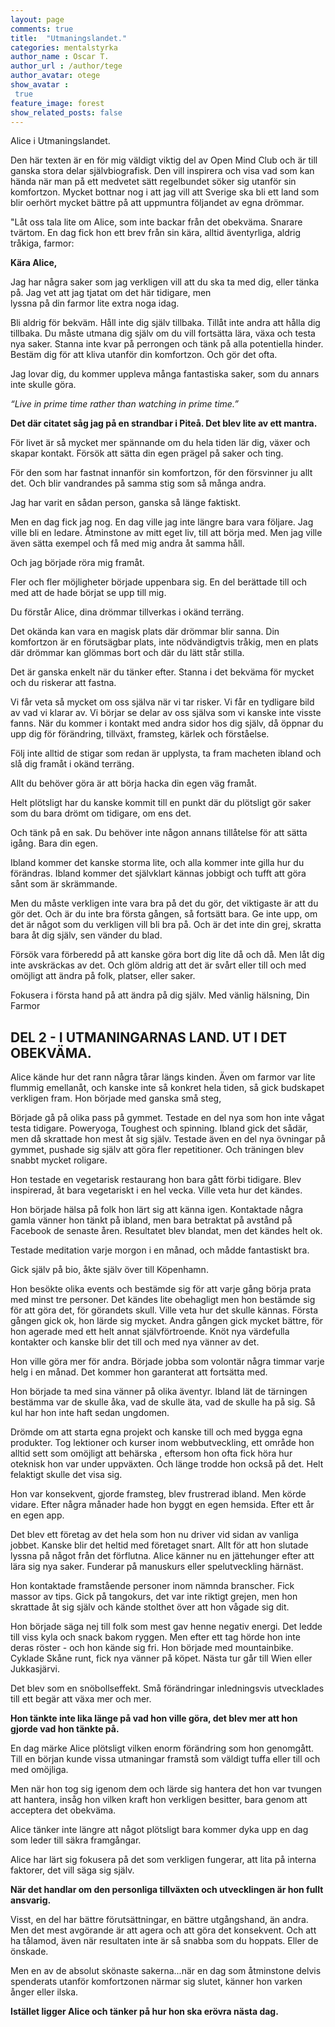 ```yaml
---
layout: page
comments: true
title:  "Utmaningslandet."
categories: mentalstyrka
author_name : Oscar T.
author_url : /author/tege
author_avatar: otege
show_avatar :
 true
feature_image: forest
show_related_posts: false
---
```


Alice i Utmaningslandet.

Den här texten är en för mig väldigt viktig del av Open Mind Club och är till ganska stora delar självbiografisk. Den vill inspirera 
och visa vad som kan hända när man på ett medvetet sätt regelbundet söker sig utanför sin komfortzon. Mycket bottnar nog i att jag vill 
att Sverige ska bli ett land som blir oerhört mycket bättre på att uppmuntra följandet av egna drömmar.

"Låt oss tala lite om Alice, som inte backar från det obekväma. Snarare tvärtom.
En dag fick hon ett brev från sin kära, alltid äventyrliga, aldrig tråkiga, farmor:

**Kära Alice,**

Jag har några saker som jag verkligen vill att du ska ta med dig, eller tänka på. Jag vet att jag tjatat om det här tidigare, men  
lyssna på din farmor lite extra noga idag.

Bli aldrig för bekväm. Håll inte dig själv tillbaka. Tillåt inte andra att hålla dig tillbaka. Du måste utmana dig själv om du vill 
fortsätta lära, växa och
testa nya saker.
Stanna inte kvar på perrongen och tänk på alla potentiella hinder. Bestäm dig för att kliva utanför din komfortzon. Och gör det ofta.

Jag lovar dig, du kommer uppleva
många fantastiska saker, som du annars inte skulle göra.

*“Live in prime time rather than watching in prime time.”*

**Det där citatet såg jag på en strandbar i Piteå. Det blev lite av ett mantra.**

För livet är så mycket mer spännande om du hela tiden lär dig, växer och skapar kontakt. Försök att sätta din egen prägel på saker och 
ting.

För den som har fastnat innanför sin komfortzon, för den försvinner ju allt det. Och blir vandrandes på samma stig som så många andra.

Jag har varit en sådan person, ganska så länge faktiskt.

Men en dag fick jag nog. En dag ville jag inte längre bara vara följare. Jag ville bli en ledare. Åtminstone av mitt eget liv, till att 
börja med. Men jag ville även sätta exempel och få med mig andra åt samma håll.

Och jag började röra mig framåt.

Fler och fler möjligheter började uppenbara sig. En del berättade till och med att de hade börjat se upp till mig.

Du förstår Alice, dina drömmar tillverkas i okänd terräng.

Det okända kan vara en magisk plats där drömmar blir sanna. Din komfortzon är en förutsägbar plats, inte nödvändigtvis tråkig,
men en plats där drömmar kan glömmas bort och där du lätt står stilla.

Det är ganska enkelt när du tänker efter. Stanna i det bekväma för mycket och du riskerar att fastna.

Vi får veta så mycket om oss själva när vi tar risker. Vi får en tydligare bild av vad vi klarar av.
Vi börjar se delar av oss själva som vi kanske inte visste fanns. När du kommer i kontakt med andra sidor hos dig själv, då öppnar du 
upp dig för förändring, tillväxt, framsteg, kärlek och förståelse.

Följ inte alltid de stigar som redan är upplysta, ta fram macheten ibland och slå dig framåt i okänd terräng.

Allt du behöver göra är att börja hacka din egen väg framåt.

Helt plötsligt har du kanske kommit till en punkt där du plötsligt gör saker som du bara drömt om tidigare, om ens det.

Och tänk på en sak. Du behöver inte någon annans tillåtelse för att sätta igång. Bara din egen.

Ibland kommer det kanske storma lite, och alla kommer inte gilla hur du förändras. Ibland kommer det självklart kännas jobbigt och 
tufft att göra sånt som är skrämmande.

Men du måste verkligen inte vara bra på det du gör, det viktigaste är att du gör det. Och är du inte bra första gången, så fortsätt 
bara. Ge inte upp, om det är något som du verkligen vill bli bra på. Och är det inte din grej, skratta bara åt dig själv, 
sen vänder du blad.

Försök vara förberedd på att kanske göra bort dig lite då och då. Men låt dig inte
avskräckas av det. Och glöm aldrig att det är svårt eller till och med omöjligt att ändra på folk, platser, eller saker.

Fokusera i första hand på att ändra på dig själv. Med vänlig hälsning,
Din Farmor



## DEL 2 - I UTMANINGARNAS LAND. UT I DET OBEKVÄMA.


Alice kände hur det rann några tårar längs kinden. Även om farmor var lite flummig emellanåt, och kanske inte så konkret hela tiden, 
så gick budskapet verkligen fram. Hon började med ganska små steg,

Började gå på olika pass på gymmet. Testade en del nya som hon inte vågat testa tidigare. Poweryoga, Toughest och spinning. Ibland gick 
det sådär, men då skrattade hon mest åt sig själv. Testade även en del nya övningar på gymmet, pushade sig själv att göra fler 
repetitioner. Och träningen blev snabbt mycket roligare.

Hon testade en vegetarisk restaurang hon bara gått förbi tidigare. Blev inspirerad, åt bara vegetariskt i en hel vecka. Ville veta hur 
det kändes.

Hon började hälsa på folk hon lärt sig att känna igen. Kontaktade några gamla vänner hon tänkt på ibland, men bara betraktat på avstånd 
på Facebook de senaste åren. Resultatet blev blandat, men det kändes helt ok.

Testade meditation varje morgon i en månad, och mådde fantastiskt bra.

Gick själv på bio, åkte själv över till Köpenhamn.

Hon besökte olika events och bestämde sig för att varje gång börja prata med minst tre personer. Det kändes lite obehagligt men hon 
bestämde sig för att göra det, för görandets skull. Ville veta hur det skulle kännas. Första gången gick ok, hon lärde sig mycket. 
Andra gången gick mycket bättre, för hon agerade med ett helt annat självförtroende. Knöt nya värdefulla kontakter och kanske blir det 
till och med nya vänner av det.

Hon ville göra mer för andra. Började jobba som volontär några timmar varje helg i en månad. Det kommer hon garanterat att fortsätta med.

Hon började ta med sina vänner på olika äventyr. Ibland lät de tärningen bestämma var de skulle åka, vad de skulle äta, vad de skulle ha 
på sig. Så kul har hon inte haft sedan ungdomen.

Drömde om att starta egna projekt och kanske till och med bygga egna produkter. Tog lektioner och kurser inom webbutveckling, ett 
område hon alltid sett som omöjligt att behärska , eftersom hon ofta fick höra hur oteknisk hon var under uppväxten. Och länge trodde 
hon också på det. Helt felaktigt skulle det visa sig.

Hon var konsekvent, gjorde framsteg, blev frustrerad ibland. Men körde vidare. Efter några månader hade hon byggt en egen hemsida. 
Efter ett år en egen app.

Det blev ett företag av det hela som hon nu driver vid sidan av vanliga jobbet. Kanske blir det heltid med företaget snart.
Allt för att hon slutade lyssna på något från det förflutna. Alice känner nu en jättehunger efter att lära sig nya saker. 
Funderar på manuskurs eller spelutveckling härnäst.

Hon kontaktade framstående personer inom nämnda branscher. Fick massor av tips. Gick på tangokurs, det var inte riktigt grejen, men hon 
skrattade åt sig själv och kände stolthet över att hon vågade sig dit.

Hon började säga nej till folk som mest gav henne negativ energi. Det ledde till viss kyla och snack bakom ryggen. Men efter ett tag 
hörde hon inte deras röster - och hon kände sig fri. Hon började med mountainbike. Cyklade Skåne runt, fick nya vänner på köpet. 
Nästa tur går till Wien eller Jukkasjärvi.

Det blev som en snöbollseffekt. Små förändringar inledningsvis utvecklades till ett begär att växa mer och mer.

**Hon tänkte inte lika länge på vad hon ville göra, det blev mer att hon gjorde vad hon tänkte på.**

En dag märke Alice plötsligt vilken enorm förändring som hon genomgått.
Till en början kunde vissa utmaningar framstå som väldigt tuffa eller till och med omöjliga.

Men när hon tog sig igenom dem och lärde sig hantera det hon var tvungen att hantera, insåg hon vilken kraft hon verkligen besitter,
bara genom att acceptera det obekväma.

Alice tänker inte längre att något plötsligt bara kommer dyka upp en dag som leder till säkra framgångar.

Alice har lärt sig fokusera på det som verkligen fungerar,
att lita på interna faktorer, det vill säga sig själv.

**När det handlar om den personliga tillväxten och utvecklingen är hon fullt ansvarig.**

Visst, en del har bättre förutsättningar, en bättre utgångshand, än andra. Men det mest avgörande är att agera och att göra det 
konsekvent. Och att ha tålamod, även när resultaten inte är så snabba som du hoppats. Eller de önskade.

Men en av de absolut skönaste sakerna...när en dag som åtminstone delvis spenderats utanför komfortzonen närmar sig slutet, känner hon 
varken  ånger eller ilska.

**Istället ligger Alice och tänker på hur hon ska erövra nästa dag.**


